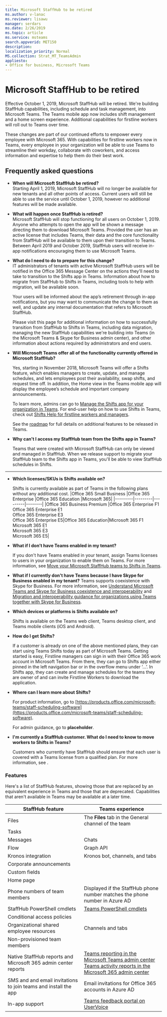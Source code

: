 ```yaml
---
title: Microsoft StaffHub to be retired 
ms.author: v-lanac
ms.reviewer: lisawu
manager: serdars
ms.date: 2/26/2019
ms.topic: article
ms.service: msteams
search.appverid: MET150
description: 
localization_priority: Normal
MS.collection: Strat_MT_TeamsAdmin
appliesto: 
- Office for business, Microsoft Teams
---
```


# Microsoft StaffHub to be retired

Effective October 1, 2019, Microsoft StaffHub will be retired. We're building StaffHub capabilities, including schedule and task management, into Microsoft Teams. The Teams mobile app now includes shift management and a home screen experience. Additional capabilities for firstline workers will roll out to Teams over time. 

These changes are part of our continued efforts to empower every employee with Microsoft 365. With capabilities for firstline workers now in Teams, every employee in your organization will be able to use Teams to streamline their workday, collaborate with coworkers, and access information and expertise to help them do their best work.

## Frequently asked questions

- **When will Microsoft StaffHub be retired?**<br> 
Starting April 1, 2019, Microsoft StaffHub will no longer be available for new tenants and all other points of access. Current users will still be able to use the service until October 1, 2019, however no additional features will be made available.

- **What will happen once StaffHub is retired?**<br>
Microsoft StaffHub will stop functioning for all users on October 1, 2019. Anyone who attempts to open the app will be shown a message directing them to download Microsoft Teams. Provided the user has an active license that includes Teams, their data and the core functionality from StaffHub will be available to them upon their transition to Teams.
Between April 2019 and October 2019, StaffHub users will receive in-app notifications encouraging them to use Microsoft Teams.

- **What do I need to do to prepare for this change?**<br>
IT administrators of tenants with active Microsoft StaffHub users will be notified in the Office 365 Message Center on the actions they'll need to take to transition to the Shifts app in Teams. Information about how to migrate from StaffHub to Shifts in Teams, including tools to help with migration, will be available soon.

    Your users will be informed about the app’s retirement through in-app notifications, but you may want to communicate the change to them as well, and update any internal documentation that refers to Microsoft StaffHub.

    Please visit this page for additional information on how to successfully transition from StaffHub to Shifts in Teams, including data migration, managing the new StaffHub capabilities we're building into Teams (in the Microsoft Teams & Skype for Business admin center), and other information about actions required by administrators and end users.

- **Will Microsoft Teams offer all of the functionality currently offered in Microsoft StaffHub?**<br>  

    Yes, starting in November 2018, Microsoft Teams will offer a Shifts feature, which enables managers to create, update, and manage schedules, and lets employees post their availability, swap shifts, and request time off. In addition, the Home view in the Teams mobile app will display the employee’s schedule and important company announcements. 

    To learn more, admins can go to [Manage the Shifts app for your organization in Teams](../../manage-the-shifts-app-for-your-organization-in-teams.md). For end-user help on how to use Shifts in Teams, check out [Shifts Help for firstline workers and managers](https://support.office.com/article/apps-and-services-cc1fba57-9900-4634-8306-2360a40c665b). 

    See the [roadmap](https://www.microsoft.com/microsoft-365/roadmap?filters=) for full details on additional features to be released in Teams.

- **Why can't I access my StaffHub team from the Shifts app in Teams?**<br>

    Teams that were created with Microsoft StaffHub can only be viewed and managed in StaffHub. When we release support to migrate your StaffHub team to the Shifts app in Teams, you'll be able to view StaffHub schedules in Shifts.

*****

- **Which licenses/SKUs is Shifts available on?**<br>

     Shifts is currently available as part of Teams in the following plans without any additional cost.
     |Office 365 Small Business  |Office 365 Enterprise  |Office 365 Education |Microsoft 365|
     |---------|---------|---------|--------|
     |Office 365 Business Premium  |Office 365 Enterprise F1<br>Office 365 Enterprise E1<br>Office 365 Enterprise E3<br>Office 365 Enterprise E5|Office 365 Education|Microsoft 365 F1<br>Microsoft 365 E1<br>Microsoft 365 E3<br> Microsoft 365 E5|

- **What if I don’t have Teams enabled in my tenant?**<br> 

     If you don't have Teams enabled in your tenant, assign Teams licenses to users in your organization to enable them on Teams. For more information, see [Move your Microsoft StaffHub teams to Shifts in Teams](move-staffhub-teams-to-shifts-in-teams.md).
 
- **What if I currently don't have Teams because I have Skype for Business enabled in my tenant?** 
 Teams supports coexistence with Skype for Business. For more information, see [Understand Microsoft Teams and Skype for Business coexistence and interoperability](../../teams-and-skypeforbusiness-coexistence-and-interoperability.md) and [Migration and interoperability guidance for organizations using Teams together with Skype for Business](../../migration-interop-guidance-for-teams-with-skype.md).

- **Which devices or platforms is Shifts available on?** 
    
    Shifts is available on the Teams web client, Teams desktop client, and Teams mobile clients (iOS and Android).

- **How do I get Shifts?**

    If a customer is already on one of the above mentioned plans, they can start using Teams Shifts today as part of Microsoft Teams. Getting started is easy, Firstline managers can sign in with their Office 365 work account in Microsoft Teams. From there, they can go to Shifts app either pinned in the left navigation bar or in the overflow menu under ‘…’. In Shifts app, they can create and manage schedules for the teams they are owner of and can invite Firstline Workers to download the application.  

- **Where can I learn more about Shifts?**

    For product information, go to [https://products.office.com/microsoft-teams/staff-scheduling-software](https://products.office.com/microsoft-teams/staff-scheduling-software). 

     For admin guidance, go to **placeholder**.

- **I'm currently a StaffHub customer. What do I need to know to move workers to Shifts in Teams?**

    Customers who currently have StaffHub should ensure that each user is covered with a Teams license from a qualified plan. For more information, see .  
    
### Features

Here's a list of StaffHub features, showing those that are replaced by an equivalent experience in Teams and those that are deprecated. Capabilities that aren't available in Teams may be available at a later time.

|StaffHub feature |Teams experience |
|---------|---------|
|Files    | The **Files** tab in the General channel of the team        |
|Tasks    |         |
|Messages     | Chats        |
|Flow     | Graph API        |
|Kronos integration     | Kronos bot, channels, and tabs       |
|Corporate announcements  |         |
|Custom fields   |         |
|Home page    |         |
|Phone numbers of team members     | Displayed if the StaffHub phone number matches the phone number in Azure AD        |
|StaffHub PowerShell cmdlets   | [Teams PowerShell cmdlets](../../teams-powershell-overview.md)      |
|Conditional access policies    |         |
|Organizational shared employee resources | Channels and tabs       |
|Non-provisioned team members|         |
|Native StaffHub reports and Microsoft 365 admin center reports    | [Teams reporting in the Microsoft Teams admin center](../../teams-analytics-and-reports/teams-reporting-reference.md)<br>[Teams activity reports in the Microsoft 365 admin center](../../teams-activity-reports.md)      | 
|SMS and and email invitations to join teams and install the app    | Email invitations for Office 365 accounts in Azure AD        |
|In-app support   | [Teams feedback portal on UserVoice](https://microsoftteams.uservoice.com/forums/555103-public-preview/category/182881-developer-platform)      |

